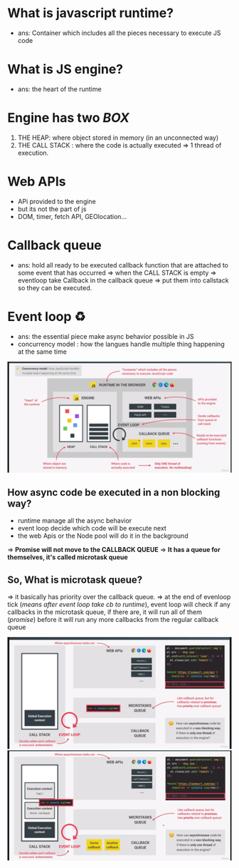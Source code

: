 # What is javascript runtime?

- ans: Container which includes all the pieces necessary to execute JS code

# What is JS engine?

- ans: the heart of the runtime

# Engine has two _BOX_

1. THE HEAP: where object stored in memory (in an unconnected way)
2. THE CALL STACK : where the code is actually executed
   => 1 thread of execution.

# Web APIs

- APi provided to the engine
- but its not the part of js
- DOM, timer, fetch API, GEOlocation...

# Callback queue

- ans: hold all ready to be executed callback function that are attached to some event that has occurred
  => when the CALL STACK is empty => eventloop take Callback in the callback queue => put them into callstack so they can be executed.

# Event loop ♻️

- ans: the essential piece make async behavior possible in JS
- concurrency model : how the langues handle multiple thing happening at the same time

![anatomy of js](pic/anatomy-of-js.png)

## How async code be executed in a non blocking way?

- runtime manage all the async behavior
- event loop decide which code will be execute next
- the web Apis or the Node pool will do it in the background

=> **Promise will not move to the CALLBACK QUEUE**
=> **It has a queue for themselves, it's called microtask queue**

## So, What is microtask queue?

=> it basically has priority over the callback queue.
=> at the end of evenloop tick (_means after event loop take cb to runtime_), event loop will check if any callbacks in the microtask queue, if there are, it will run all of them (_promise_) before it will run any more callbacks from the regular callback queue

![microtask](pic/microtask.png)
![priority-of-microtask](pic/priority-of-microtask.png)
